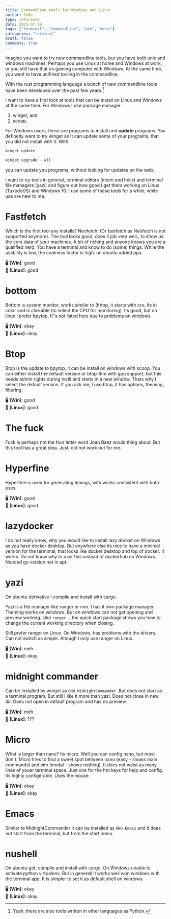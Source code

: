 ```yaml
---
title: Commandline tools for Windows and Linux
author: SeHe
type: reference
date: 2025-07-19
tags: ["terminal", "commandline", "win", "unix"]
categories: "terminal"
draft: false
comments: true
---
```


Imagine you want to try new commandline tools, but you have both unix and windows machines. 
Perhaps you use Linux at home and Windows at work, or you still have that on gaming computer with Windows.
At the same time, you want to have unifined tooling in the commandline.
 
With the rust programming language a bunch of new commandline tools have been developed over the past few years.[^1] 

[^1]: Yeah, there are also tools written in other languages as Python.

I want to have a first look at tools that can be install on Linux and Windows at the same time. For Windows I use package manager

1. winget, and
2. scoop.

For Windows users, these are programs to install und **update** programs. You definetly want to try winget as It can update some of your programs, that you did not install with it.
With 
```powershell
winget update

winget upgrade --all
```
you can update you programs, without looking for updates on the web.

I want to try tools in general, terminal editors (micro and helix) and terminal file managers (yazi) and figure out how good I get them working on Linux (TuxedoOS) and Windows 10.
I use some of these tools for a while, while use are new to me.

# Fastfetch

Which is the first tool any installs? Neofetch! (Or fastfetch as Neofetch is not supported anymore).  The tool looks good, does it job very well., to show us the core data of your machines. A bit of riching and anyone knows you are a qualified nerd.
You have a terminal and know to do (some) things. While the usability is low, the coolness factor is high.
on ubuntu added ppa.

🖥️ **[Win]**: good  
🐧 **[Linux]**: good  

# bottom

Bottom is system monitor, works similar to (h)top, it starts with `btm`. Its in color and is clickable (to select the CPU for monitoring). 
Its good, but on linux I prefer bpytop. It"s not listed here due to problems on windows.

🖥️ **[Win]**: okay  
🐧 **[Linux]**: okay  

# Btop

Btop is the update to bpytop, it can be install on windows with scoop.
You can either install the default version or btop-lhm with gpu support, but this needs admin rights during instll and starts in a new window. 
Thats why I select the default version.
If you ask me, I use btop, it has options, theming, filtering.

🖥️ **[Win]**: good  
🐧 **[Linux]**: good  

# The fuck

Fuck is perhaps not the four letter word Joan Baez would thing about. But this tool has a great idea.
Just, did not work out for me.

# Hyperfine

Hyperfine is used for generating timings, with works consistent with both oses.

🖥️ **[Win]**: good  
🐧 **[Linux]**: good  

# lazydocker

I do not really know, why you would like to install lazy docker on Windows as you have docker desktop. 
But anywhere else its nice to have a minimal version for the termimal, that looks like docker desktop and top of docker.
It works.
Do not know why to user this instead of dockerhub on Windows.
Needed go version not in apt.

# yazi

On ubuntu derivative I compile and install with cargo.

Yazi is a file manager like ranger or nnn.
I has it own package manager. Theming works on windows. But on windows can not get opening and preview working.
Like `ranger .` the quick start package shows you how to change the current working directory when closing.

Still prefer ranger on Linux. On Windows, has problems with the drivers. Can not switch as simple.
Altough I only use ranger on Linux.

🖥️ **[Win]**: meh  
🐧 **[Linux]**: okay  

# midnight commander

Can be installed by winget as `GNU.MidnightCommander`.
But does not start as a terminal program.
But still I like it more than yazi.
Does not close in new dir.
Does not open in default program and has no preview.

🖥️ **[Win]**: meh  
🐧 **[Linux]**: ???  

# Micro

What is larger than nano?
Its micro.
Well you can config nano, but most don't.
Micro tries to find a sweet spot between nano (easy - shows main commands) and vim (modal - shows nothing).
It does not waist as many lines of youer terminal space. 
Just one for the hot keys for help and config. Its highly configerable. Uses the mouse.

🖥️ **[Win]**: okay  
🐧 **[Linux]**: okay  


# Emacs

Similar to MidnightCommander it can be installed as `GNU.Emacs` and it does not start from the terminal, but from the start menu.


# nushell

On ubuntu get, compile and install with cargo.
On Windows unable to activate python virtualenv.
But in generell it works well won windows with the terminal app.
It is simpler to set it as default shell on windows.

🖥️ **[Win]**: okay  
🐧 **[Linux]**: okay  
